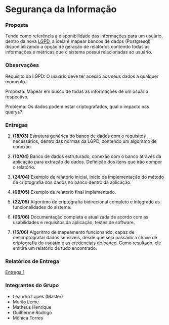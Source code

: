 # Segurança da Informação


### Proposta

Tendo como referência a disponibilidade das informações para um usuário, dentro da nova [LGPD](http://www.planalto.gov.br/ccivil_03/_ato2015-2018/2018/lei/L13709.htm), a ideia é mapear bancos de dados (Postgresql) disponibilizando a opção de geração de relatórios contendo todas as informações e métricas que o sistema possui relacionadas ao usuário.

### Observações

Requisito da LGPD: O usuário deve ter acesso aos seus dados a qualquer momento.

Proposta: Mapear em busco de todas as informações de um usuário respectivo.

Problema: Os dados podem estar criptografados, qual o impacto nas querys?

### Entregas

1. <b>(18/03)</b> Estrutura genérica do banco de dados com o requisitos necessários,
dentro das normas da LGPD, contendo um algoritmo de conexão.

2. <b>(10/04)</b> Banco de dados estruturado, conexão com o banco através da aplicação para extração de dados.
Definição dos itens que irão compor o relatório.

3. <b>(24/04)</b> Exemplo de relatório inicial, início da implementação do método de criptografia dos dados no banco
dentro da aplicação.

4. <b>(08/05)</b> Exemplo de relatório final implementado.

5. <b>(22/05)</b> Algoritmo de criptografia bidirecional completo e integrado as funcionalidades do sistema.

6. <b>(05/06)</b> Documentação completa e atualizada de acordo com as usabilidades e requisitos da aplicação, testes de software.

7. <b>(15/06)</b> Algoritmo de mapeamento funcionando, capaz de descriptografar dados
sensíveis, desde que seja passado a chave de criptografia do usuário e as credenciais
do banco. Como resultado, ele emitirá um relatório de tudo encontrado.

### Relatórios de Entrega

[Entrega 1](https://github.com/LLBueno/seguranca-informacao/blob/master/docs/1entrega.md)

### Integrantes do Grupo

* Leandro Lopes (Master)
* Murilo Leme
* Matheus Henrique
* Guilherme Rodrigo
* Mônica Torres
